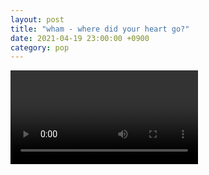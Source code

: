 ```yaml
---
layout: post
title: "wham - where did your heart go?"
date: 2021-04-19 23:00:00 +0900
category: pop
---
```


<div class="video-container">
    <video id="player" class="video-js vjs-default-skin vjs-big-play-centered" data-json="/public/json/pop/wham - where did your heart go.json"></video>
</div>

```
```
